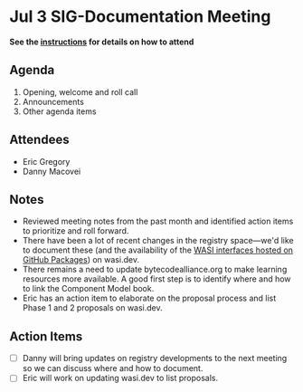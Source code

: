 # Jul 3 SIG-Documentation Meeting

**See the [instructions](../README.md) for details on how to attend**

## Agenda

1. Opening, welcome and roll call
1. Announcements
1. Other agenda items

## Attendees

* Eric Gregory
* Danny Macovei

## Notes

* Reviewed meeting notes from the past month and identified action items to prioritize and roll forward.
* There have been a lot of recent changes in the registry space&mdash;we'd like to document these (and the availability of the [WASI interfaces hosted on GitHub Packages](https://github.com/orgs/WebAssembly/packages?repo_name=WASI)) on wasi.dev.
* There remains a need to update bytecodealliance.org to make learning resources more available. A good first step is to identify where and how to link the Component Model book.
* Eric has an action item to elaborate on the proposal process and list Phase 1 and 2 proposals on wasi.dev.

## Action Items

* [ ] Danny will bring updates on registry developments to the next meeting so we can discuss where and how to document.
* [ ] Eric will work on updating wasi.dev to list proposals.
